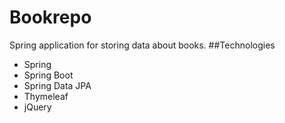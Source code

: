 # Bookrepo
Spring application for storing data about books.
##Technologies
* Spring
* Spring Boot
* Spring Data JPA
* Thymeleaf
* jQuery
